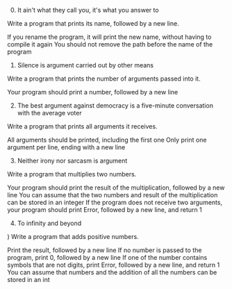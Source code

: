 0. It ain't what they call you, it's what you answer to


Write a program that prints its name, followed by a new line.

If you rename the program, it will print the new name, without having to compile it again
You should not remove the path before the name of the program

1. Silence is argument carried out by other means


Write a program that prints the number of arguments passed into it.

Your program should print a number, followed by a new line

2. The best argument against democracy is a five-minute conversation with the average voter


Write a program that prints all arguments it receives.

All arguments should be printed, including the first one
Only print one argument per line, ending with a new line

3. Neither irony nor sarcasm is argument


Write a program that multiplies two numbers.

Your program should print the result of the multiplication, followed by a new line
You can assume that the two numbers and result of the multiplication can be stored in an integer
If the program does not receive two arguments, your program should print Error, followed by a new line, and return 1

4. To infinity and beyond

)
Write a program that adds positive numbers.

Print the result, followed by a new line
If no number is passed to the program, print 0, followed by a new line
If one of the number contains symbols that are not digits, print Error, followed by a new line, and return 1
You can assume that numbers and the addition of all the numbers can be stored in an int


